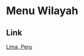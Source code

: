 # Menu Wilayah

## Link

[Lima, Peru](https://github.com/gigit-pemilu/pemilu-2024-99-luar-negeri/tree/main/pileg-dpr/hitung-suara/sub/99-luar-negeri/sub/65-lima-peru/sub/01-lima-peru)

